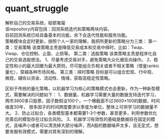 # quant_struggle
解析自己的交易系统，砥砺匍匐  
该repository内容包括：回测系统迭代和策略两块内容。  
目前回测系统已经具备基本的功能，余下会迭代性能和服务功能。  
策略模块会定时更新，按照个人一家的理解，我把所更新的策略分为三类：
第一类：交易策略
该类策略主责是降低交易成本和交易中择时，比如：Twap、Vwap、仓位控制、止盈、止损等。
第二类：选股策略
该类策略主责是程序化自己的交易选股想法。
1、尽量考虑交易对手，避免策略大众化被反向操作。
2、稳定性和小的最大回撤为最大原则，尽可能组合负相关或者不相关策略（借鉴rankic量化），穿越各种市场风格。
第三类：择时策略
目标是可以组合宏观、行中观、微观，辅佐以资金、流动性、情绪，获取高稳定性策略。

区别于传统的量化策略，以机器学习为核心的策略模式也会更新，作为一种新型模式，需要解决的问题如下：
1、数据量，机器学习需要大量的数据支持迭代学习，两市3600多只股票，因子数假设100个，一个横截面不过3600*100的数据，时间维度30年，
  很多因子的时间跨度要求以季度为单位，整体上可供学习的数据量不大。
2、防止过拟合，各类模型基本都需要1-3个参数，甚至更多，利用参数优化完善后的模型存在过拟合风险。
3、机器学习有效性的基础是数据存在固定的模式，且噪声小或者可以清洗掉大部分噪声，而A股的数据噪声太多，且无定式，想要发掘有效模式，需要对其有深刻的理解。
